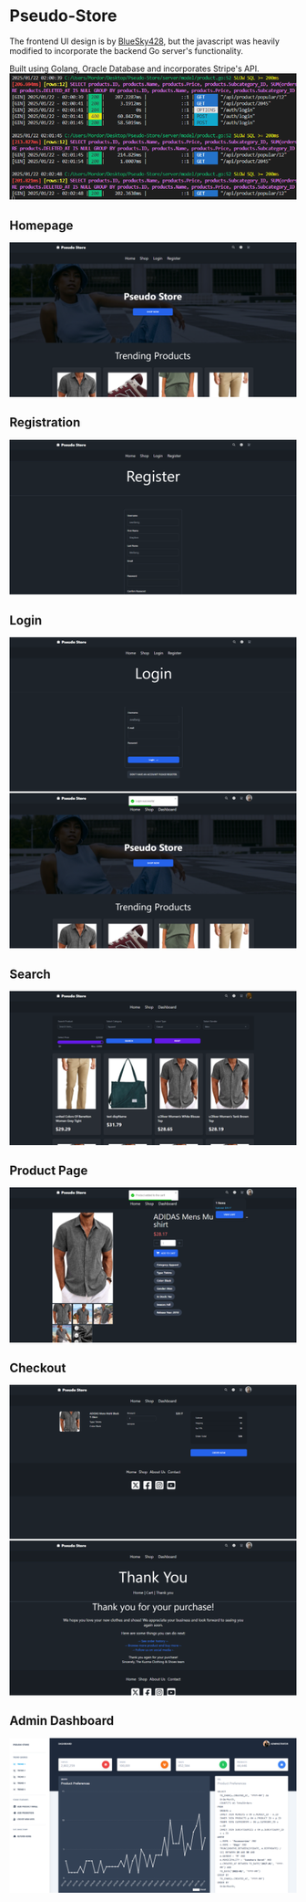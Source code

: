 # Pseudo-Store
The frontend UI design is by [BlueSky428](https://github.com/BlueSky428/Clothing-eCommerce-Shop), but the javascript was heavily modified to incorporate the backend Go server's functionality. 

Built using Golang, Oracle Database and incorporates Stripe's API.
![alt text](screenshots/5.png)


## Homepage
![alt text](screenshots/1.png)

## Registration
![alt text](screenshots/2.png)

## Login
![alt text](screenshots/8.png)
![alt text](screenshots/3.png)

## Search
![alt text](screenshots/4.png)

## Product Page
![alt text](screenshots/9.png)

## Checkout
![alt text](screenshots/10.png)
![alt text](screenshots/11.png)

## Admin Dashboard
![alt text](screenshots/6.png)

